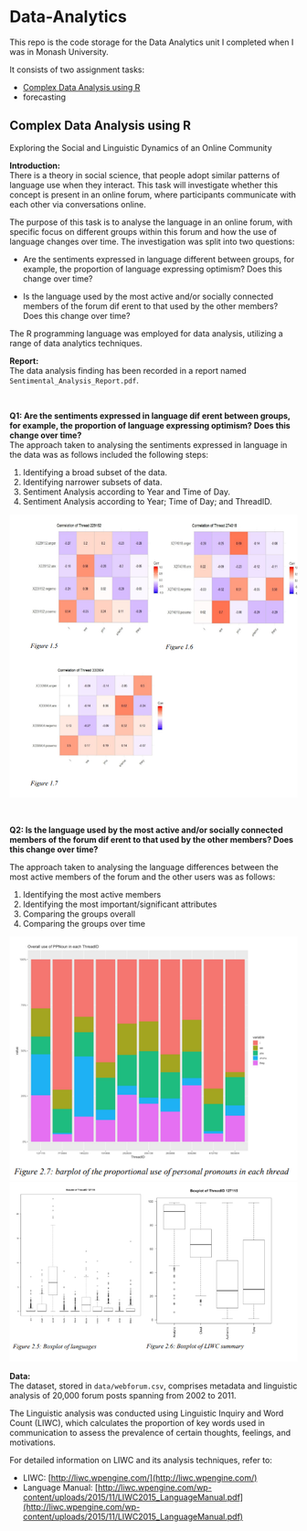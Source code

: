 # Data-Analytics
This repo is the code storage for the Data Analytics unit I completed when I was in Monash University.

It consists of two assignment tasks:
- [Complex Data Analysis using R](#complex-data-analysis-using-r)
- forecasting

## Complex Data Analysis using R
Exploring the Social and Linguistic Dynamics of an Online Community


**Introduction:**   
There is a theory in social science, that people adopt similar patterns of language use when they interact. This task will investigate whether this concept is present in an online forum, where participants communicate with each other via conversations online. 

The purpose of this task is to analyse the language in an online forum, with specific focus on different groups within this forum and how the use of language changes over time. The investigation was split into two questions: 

- Are the sentiments expressed in language different between groups, for example, the proportion of language expressing optimism? Does this change over time?

- Is the language used by the most active and/or socially connected members of the forum dif erent to that used by the other members? Does this change over time?


The R programming language was employed for data analysis, utilizing a range of data analytics techniques.



**Report:**    
The data analysis finding has been recorded in a report named `Sentimental_Analysis_Report.pdf`.

<br>

**Q1: Are the sentiments expressed in language dif erent between groups, for example, the proportion of language expressing optimism? Does this change over time?**   
The approach taken to analysing the sentiments expressed in language in the data was as follows included
the following steps:
1. Identifying a broad subset of the data.
2. Identifying narrower subsets of data.
3. Sentiment Analysis according to Year and Time of Day.
4. Sentiment Analysis according to Year; Time of Day; and ThreadID.

![Q1 screenshot](./asset/Q1_screenshot.png)


<br>

**Q2: Is the language used by the most active and/or socially connected members of the forum dif erent to that used by the other members? Does this change over time?** 

The approach taken to analysing the language differences between the most active members of the forum
and the other users was as follows:
1. Identifying the most active members
2. Identifying the most important/significant attributes
3. Comparing the groups overall
4. Comparing the groups over time


![Q2 screenshot](./asset/Q2_screenshot.png)
![Q2 screenshot2](./asset/Q2_screenshot2.png)
<br>

**Data:**   
The dataset, stored in `data/webforum.csv`, comprises metadata and linguistic analysis of 20,000 forum posts spanning from 2002 to 2011.

The Linguistic analysis was conducted using Linguistic Inquiry and Word Count (LIWC), which calculates the proportion of key words used in communication to assess the prevalence of certain thoughts, feelings, and motivations.

For detailed information on LIWC and its analysis techniques, refer to:
- LIWC: [http://liwc.wpengine.com/](http://liwc.wpengine.com/)
- Language Manual: [http://liwc.wpengine.com/wp-content/uploads/2015/11/LIWC2015_LanguageManual.pdf](http://liwc.wpengine.com/wp-content/uploads/2015/11/LIWC2015_LanguageManual.pdf)



